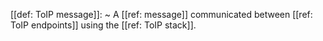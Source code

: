 [[def: ToIP message]]:
~ A [[ref: message]] communicated between [[ref: ToIP endpoints]] using the [[ref: ToIP stack]].



